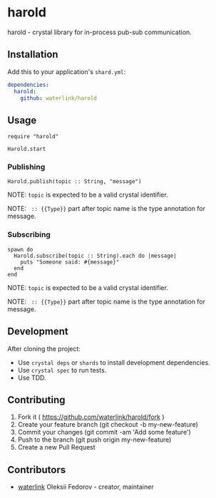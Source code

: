 # harold

harold - crystal library for in-process pub-sub communication.

## Installation

Add this to your application's `shard.yml`:

```yaml
dependencies:
  harold:
    github: waterlink/harold
```

## Usage

```crystal
require "harold"

Harold.start
```

### Publishing

```crystal
Harold.publish(topic :: String, "message")
```

NOTE: `topic` is expected to be a valid crystal identifier.

NOTE: ` :: {{Type}}` part after topic name is the type annotation for message.

### Subscribing

```crystal
spawn do
  Harold.subscribe(topic :: String).each do |message|
    puts "Someone said: #{message}"
  end
end
```

NOTE: `topic` is expected to be a valid crystal identifier.

NOTE: ` :: {{Type}}` part after topic name is the type annotation for message.

## Development

After cloning the project:

- Use `crystal deps` or `shards` to install development dependencies.
- Use `crystal spec` to run tests.
- Use TDD.

## Contributing

1. Fork it ( https://github.com/waterlink/harold/fork )
2. Create your feature branch (git checkout -b my-new-feature)
3. Commit your changes (git commit -am 'Add some feature')
4. Push to the branch (git push origin my-new-feature)
5. Create a new Pull Request

## Contributors

- [waterlink](https://github.com/waterlink) Oleksii Fedorov - creator, maintainer
